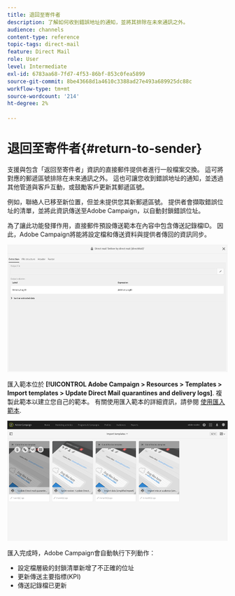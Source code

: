 ```yaml
---
title: 退回至寄件者
description: 了解如何收到錯誤地址的通知，並將其排除在未來通訊之外。
audience: channels
content-type: reference
topic-tags: direct-mail
feature: Direct Mail
role: User
level: Intermediate
exl-id: 6783aa68-7fd7-4f53-86bf-853c0fea5899
source-git-commit: 8be43668d1a4610c3388ad27e493a689925dc88c
workflow-type: tm+mt
source-wordcount: '214'
ht-degree: 2%

---
```


# 退回至寄件者{#return-to-sender}

支援與包含「返回至寄件者」資訊的直接郵件提供者進行一般檔案交換。 這可將對應的郵遞區號排除在未來通訊之外。 這也可讓您收到錯誤地址的通知，並透過其他管道與客戶互動，或鼓勵客戶更新其郵遞區號。

例如，聯絡人已移至新位置，但並未提供您其新郵遞區號。 提供者會擷取錯誤位址的清單，並將此資訊傳送至Adobe Campaign，以自動封鎖錯誤位址。

為了讓此功能發揮作用，直接郵件預設傳送範本在內容中包含傳送記錄檔ID。 因此，Adobe Campaign將能將設定檔和傳送資料與提供者傳回的資訊同步。

![](assets/direct_mail_return_sender_1.png)

匯入範本位於 **[!UICONTROL Adobe Campaign > Resources > Templates > Import templates > Update Direct Mail quarantines and delivery logs]**. 複製此範本以建立您自己的範本。 有關使用匯入範本的詳細資訊，請參閱 [使用匯入範本](../../automating/using/importing-data-with-import-templates.md#setting-up-import-templates).

![](assets/direct_mail_return_sender_2.png)

匯入完成時，Adobe Campaign會自動執行下列動作：

* 設定檔層級的封鎖清單新增了不正確的位址
* 更新傳送主要指標(KPI)
* 傳送記錄檔已更新
